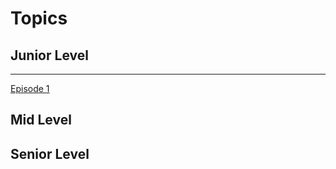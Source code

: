 # Topics


## Junior Level

---------------
[Episode 1](junior/episode1.md)

## Mid Level
## Senior Level